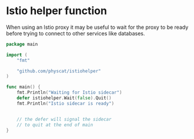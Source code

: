# Istio helper function

When using an Istio proxy it may be useful to wait for the
proxy to be ready before trying to connect to other
services like databases.

```go
package main

import (
	"fmt"

	"github.com/physcat/istiohelper"
)

func main() {
    fmt.Println("Waiting for Istio sidecar")
    defer istiohelper.Wait(false).Quit()
    fmt.Println("Istio sidecar is ready")


    // the defer will signal the sidecar
    // to quit at the end of main
}

```
